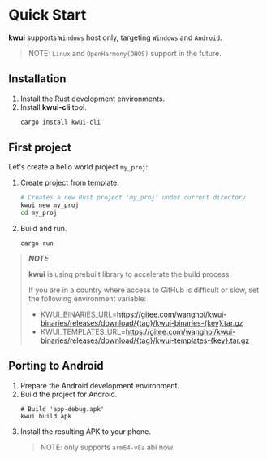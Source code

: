 # Quick Start

**kwui** supports `Windows` host only, targeting `Windows` and `Android`.
>NOTE: `Linux` and `OpenHarmony(OHOS)` support in the future.

## Installation

1. Install the Rust development environments.
2. Install **kwui-cli** tool.
    ```rust
    cargo install kwui-cli
    ```

## First project

Let's create a hello world project `my_proj`:

1. Create project from template.
    ```bash
    # Creates a new Rust project 'my_proj' under current directory
    kwui new my_proj
    cd my_proj
    ```
2. Build and run.
    ```
    cargo run
    ```
> **_NOTE_**
>
> **kwui** is using prebuilt library to accelerate the build process. 
> 
> If you are in a country where access to GitHub is difficult or slow,
> set the following environment variable:
> - KWUI_BINARIES_URL=https://gitee.com/wanghoi/kwui-binaries/releases/download/{tag}/kwui-binaries-{key}.tar.gz
> - KWUI_TEMPLATES_URL=https://gitee.com/wanghoi/kwui-binaries/releases/download/{tag}/kwui-templates-{key}.tar.gz

## Porting to Android

1. Prepare the Android development environment.
2. Build the project for Android.
    ```
    # Build 'app-debug.apk'
    kwui build apk
    ```
3. Install the resulting APK to your phone.
    > NOTE: only supports `arm64-v8a` abi now.